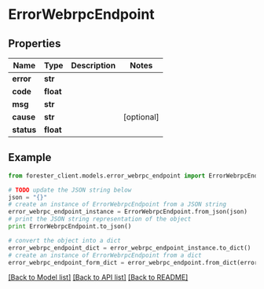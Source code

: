 # ErrorWebrpcEndpoint


## Properties

Name | Type | Description | Notes
------------ | ------------- | ------------- | -------------
**error** | **str** |  | 
**code** | **float** |  | 
**msg** | **str** |  | 
**cause** | **str** |  | [optional] 
**status** | **float** |  | 

## Example

```python
from forester_client.models.error_webrpc_endpoint import ErrorWebrpcEndpoint

# TODO update the JSON string below
json = "{}"
# create an instance of ErrorWebrpcEndpoint from a JSON string
error_webrpc_endpoint_instance = ErrorWebrpcEndpoint.from_json(json)
# print the JSON string representation of the object
print ErrorWebrpcEndpoint.to_json()

# convert the object into a dict
error_webrpc_endpoint_dict = error_webrpc_endpoint_instance.to_dict()
# create an instance of ErrorWebrpcEndpoint from a dict
error_webrpc_endpoint_form_dict = error_webrpc_endpoint.from_dict(error_webrpc_endpoint_dict)
```
[[Back to Model list]](../README.md#documentation-for-models) [[Back to API list]](../README.md#documentation-for-api-endpoints) [[Back to README]](../README.md)


